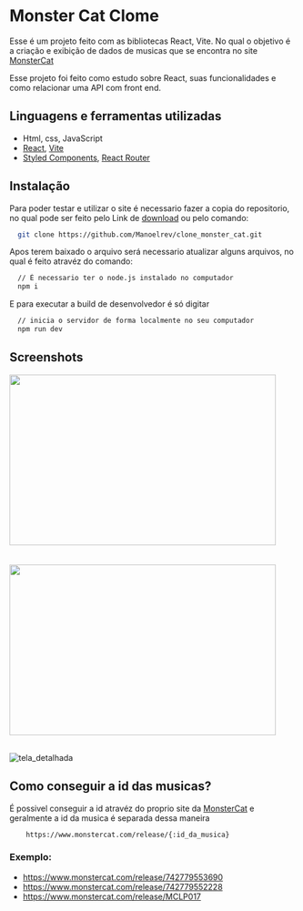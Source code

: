 
# Monster Cat Clome

Esse é um projeto feito com as bibliotecas React, Vite. No qual o objetivo é a criação e exibição de dados de musicas que se encontra no site [MonsterCat](https://www.monstercat.com/)


Esse projeto foi feito como estudo sobre React, suas funcionalidades e como relacionar uma API com front end.

## Linguagens e ferramentas utilizadas

 - Html, css, JavaScript
 - [React](https://pt-br.legacy.reactjs.org/), [Vite](https://vitejs.dev/guide/)
 - [Styled Components](https://styled-components.com/docs/basics), [React Router](https://reactrouter.com/en/main)

## Instalação

Para poder testar e utilizar o site é necessario fazer a copia do repositorio, no qual pode ser feito pelo Link de [download](https://github.com/Manoelrev/clone_monster_cat/archive/refs/heads/main.zip) ou pelo comando:

```bash
  git clone https://github.com/Manoelrev/clone_monster_cat.git
```

Apos terem baixado o arquivo será necessario atualizar alguns arquivos, no qual é feito atravéz do comando:

```bash
  // É necessario ter o node.js instalado no computador
  npm i
```

E para executar a build de desenvolvedor é só digitar


```bash
  // inicia o servidor de forma localmente no seu computador
  npm run dev
```
## Screenshots


<img src="https://github.com/user-attachments/assets/6b1b1aca-8fa7-470a-b096-429b93d003e5" href="tela_inicial" height="300" width="468"/>
<br>
<br>

<br>
<img src="https://github.com/user-attachments/assets/0489b1a6-60f9-4000-a47f-53e7eaf3019a" href="tela_inicial" height="300" width="468"/>
<br>

<br>

![tela_detalhada](https://github.com/user-attachments/assets/c7511d63-02eb-4b99-b810-192a2b64a14f)


## Como conseguir a id das musicas?

É possivel conseguir a id atravéz do proprio site da [MonsterCat](https://www.monstercat.com/) e geralmente a id da musica é separada dessa maneira

```
    https://www.monstercat.com/release/{:id_da_musica}
```

### Exemplo: 
- https://www.monstercat.com/release/742779553690
- https://www.monstercat.com/release/742779552228
- https://www.monstercat.com/release/MCLP017
